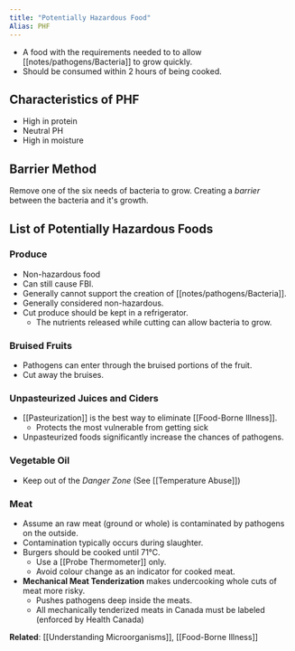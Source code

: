 ```yaml
---
title: "Potentially Hazardous Food"
Alias: PHF
---
```


* A food with the requirements needed to to allow [[notes/pathogens/Bacteria]] to grow quickly.
* Should be consumed within 2 hours of being cooked.

## Characteristics of PHF

* High in protein
* Neutral PH
* High in moisture

## Barrier Method

Remove one of the six needs of bacteria to grow. Creating a *barrier* between the bacteria and it's growth.

## List of Potentially Hazardous Foods

### Produce
* Non-hazardous food
* Can still cause FBI.
* Generally cannot support the creation of [[notes/pathogens/Bacteria]].
* Generally considered non-hazardous.
* Cut produce should be kept in a refrigerator.
	* The nutrients released while cutting can allow bacteria to grow.

### Bruised Fruits
* Pathogens can enter through the bruised portions of the fruit.
* Cut away the bruises.

### Unpasteurized Juices and Ciders
* [[Pasteurization]] is the best way to eliminate [[Food-Borne Illness]].
	* Protects the most vulnerable from getting sick
* Unpasteurized foods significantly increase the chances of pathogens.

### Vegetable Oil
* Keep out of the *Danger Zone* (See [[Temperature Abuse]])

### Meat
* Assume an raw meat (ground or whole) is contaminated by pathogens on the outside.
* Contamination typically occurs during slaughter.
* Burgers should be cooked until 71°C.
	* Use a [[Probe Thermometer]] only.
	* Avoid colour change as an indicator for cooked meat.
* **Mechanical Meat Tenderization** makes undercooking whole cuts of meat more risky.
	* Pushes pathogens deep inside the meats.
	* All mechanically tenderized meats in Canada must be labeled (enforced by Health Canada)

**Related**: [[Understanding Microorganisms]], [[Food-Borne Illness]]